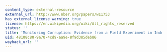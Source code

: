 ```yaml
---
content_type: external-resource
external_url: http://www.nber.org/papers/w11753
has_external_license_warning: true
license: https://en.wikipedia.org/wiki/All_rights_reserved
status: ''
title: 'Monitoring Corruption: Evidence from a Field Experiment in Indonesia'
uid: 48108c80-9a70-4cd9-aa9e-8f9d385deb86
wayback_url: ''
---
```

